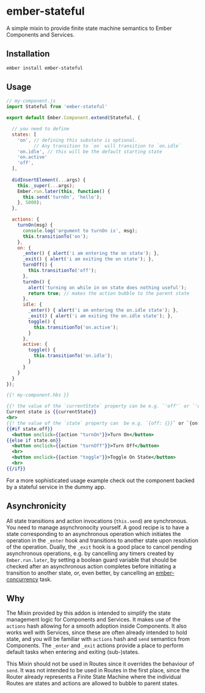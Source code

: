 # ember-stateful

A simple mixin to provide finite state machine semantics to Ember Components and Services.

## Installation

```bash
ember install ember-stateful
```

## Usage

```js
// my-component.js
import Stateful from 'ember-stateful'

export default Ember.Component.extend(Stateful, {

  // you need to define
  states: [
    'on', // defining this substate is optional.
          // Any transition to `on` will transition to `on.idle`
    'on.idle', // this will be the default starting state
    'on.active'
    'off',
  ],
  
  didInsertElement(...args) {
    this._super(...args);
    Ember.run.later(this, function() {
      this.send('turnOn', 'hello');
    }, 5000);
  },

  actions: {
    turnOn(msg) {
      console.log('argument to turnOn is', msg);
      this.transitionTo('on');
    },
    on: {
      _enter() { alert('i am entering the on state'); },
      _exit() { alert('i am exiting the on state'); },
      turnOff() {
        this.transitionTo('off');
      },
      turnOn() {
        alert('turning on while in on state does nothing useful');
        return true; // makes the action bubble to the parent state
      },
      idle: {
        _enter() { alert('i am entering the on.idle state'); },
        _exit() { alert('i am exiting the on.idle state'); },
        toggle() {
          this.transitionTo('on.active');
        }
      },
      active: {
        toggle() {
          this.transitionTo('on.idle');
        }
      }
    }
  }
});
```

```hbs
{{! my-component.hbs }}

{{! the value of the `currentState` property can be e.g. `'off'` or `'on.idle'` }}
Current state is {{currentState}}
<br>
{{! the value of the `state` property can  be e.g. `{off: {}}` or `{on: {idle: {}}}` }}
{{#if state.off}}
  <button onclick={{action "turnOn"}}>Turn On</button>
{{else if state.on}}
  <button onclick={{action "turnOff"}}>Turn Off</button>
  <br>
  <button onclick={{action "toggle"}}>Toggle On State</button>
  <br>
{{/if}}
```

For a more sophisticated usage example check out the
component backed by a stateful service in the dummy app.

## Asynchronicity

All state transitions and action invocations (`this.send`) are synchronous.
You need to manage asynchronocity yourself.
A good recipe is to have a state corresponding to an asynchronous operation
which initiates the operation in the `_enter` hook and transitions to another
state upon resolution of the operation.
Dually, the `_exit` hook is a good place to cancel pending asynchronous operations,
e.g. by cancelling any timers created by `Ember.run.later`, by setting a boolean
guard variable that should be checked after an asynchronous action completes before
initiating a transition to another state, or, even better, by cancelling an
[ember-concurrency](https://github.com/machty/ember-concurrency) task.

## Why

The Mixin provided by this addon is intended to simplify the state management logic for Components and Services.
It makes use of the `actions` hash allowing for a smooth adoption inside Components.
It also works well with Services, since these are often already intended to hold state,
and you will be familiar with `actions` hash and `send` semantics from Components.
The `_enter` and `_exit` actions provide a place to perform default tasks when
entering and exiting (sub-)states.

This Mixin should not be used in Routes since it overrides the behaviour of `send`.
It was not intended to be used in Routes in the first place,
since the Router already represents a Finite State Machine
where the individual Routes are states and actions are allowed to bubble to parent states.
